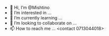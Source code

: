 - 👋 Hi, I’m @Mishtino
- 👀 I’m interested in ...
- 🌱 I’m currently learning ...
- 💞️ I’m looking to collaborate on ...
- 📫 How to reach me ...
<contact 0713044018>
<!---
Mishtino/Mishtino is a ✨ special ✨ repository because its `README.md` (this file) appears on your GitHub profile.
You can click the Preview link to take a look at your changes.
--->
